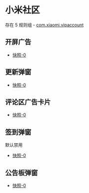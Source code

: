 # 小米社区

存在 5 规则组 - [com.xiaomi.vipaccount](/src/apps/com.xiaomi.vipaccount.ts)

## 开屏广告

- [快照-0](https://i.gkd.li/import/12841023)

## 更新弹窗

- [快照-0](https://i.gkd.li/import/12642466)

## 评论区广告卡片

- [快照-0](https://i.gkd.li/import/12642459)

## 签到弹窗

默认禁用

- [快照-0](https://i.gkd.li/import/13328271)

## 公告板弹窗

- [快照-0](https://i.gkd.li/import/13400617)
